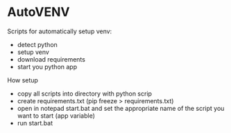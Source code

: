 # AutoVENV
Scripts for automatically setup venv:

- detect python
- setup venv
- download requirements
- start you python app

How setup
- copy all scripts into directory with python scrip
- create requirements.txt (pip freeze > requirements.txt)
- open in notepad start.bat and set the appropriate name of the script you want to start (app variable)
- run start.bat
